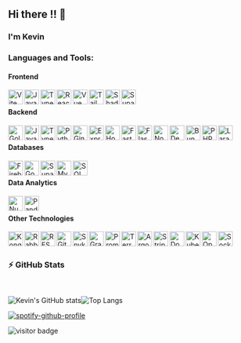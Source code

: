 ## Hi there !! 👋
### I'm Kevin 

### Languages and Tools:
#### Frontend
<a href="https://vitejs.dev/"><img align="left" alt="Vite" width="30px" src="https://upload.wikimedia.org/wikipedia/commons/f/f1/Vitejs-logo.svg" /></a>
<a href="https://developer.mozilla.org/en-US/docs/Web/JavaScript"><img align="left" alt="JavaScript" width="30px" src="https://upload.wikimedia.org/wikipedia/commons/6/6a/JavaScript-logo.png" /></a>
<a href="https://www.typescriptlang.org/"><img align="left" alt="TypeScript" width="30px" src="https://upload.wikimedia.org/wikipedia/commons/thumb/4/4c/Typescript_logo_2020.svg/1200px-Typescript_logo_2020.svg.png" /></a>
<a href="https://react.dev/"><img align="left" alt="React" width="30px" src="https://simpleskill.icons.workers.dev/svg?i=react" /></a>
<a href="https://vuejs.org/"><img align="left" alt="Vue" width="30px" src="https://simpleskill.icons.workers.dev/svg?i=vuedotjs" /></a>
<a href="https://tailwindcss.com/"><img align="left" alt="Tailwind CSS" width="30px" src="https://simpleskill.icons.workers.dev/svg?i=tailwindcss" /></a>
<a href="https://ui.shadcn.com/"><img align="left" alt="ShadCN" width="30px" src="https://simpleskill.icons.workers.dev/svg?i=shadcnui" /></a>
<a href="https://supabase.com/auth"><img align="left" alt="Supabase" width="30px" src="https://simpleskill.icons.workers.dev/svg?i=supabase" /></a>

<br />

#### Backend
<a href="https://go.dev/"><img align="left" alt="Golang" width="30px" src="https://simpleskill.icons.workers.dev/svg?i=go" /></a>
<a href="https://developer.mozilla.org/en-US/docs/Web/JavaScript"><img align="left" alt="JavaScript" width="30px" src="https://upload.wikimedia.org/wikipedia/commons/6/6a/JavaScript-logo.png" /></a>
<a href="https://www.typescriptlang.org/"><img align="left" alt="TypeScript" width="30px" src="https://upload.wikimedia.org/wikipedia/commons/thumb/4/4c/Typescript_logo_2020.svg/1200px-Typescript_logo_2020.svg.png" /></a>
<a href="https://www.python.org/"><img align="left" alt="Python" width="30px" src="https://s3.dualstack.us-east-2.amazonaws.com/pythondotorg-assets/media/community/logos/python-logo-only.png" /></a>
<a href="https://gin-gonic.com/"><img align="left" alt="Gin" width="30px" src="https://simpleskill.icons.workers.dev/svg?i=gin" /></a>
<a href="https://expressjs.com/"><img align="left" alt="ExpressJS" width="30px" src="https://simpleskill.icons.workers.dev/svg?i=express" /></a>
<a href="https://hono.dev/"><img align="left" alt="Hono" width="30px" src="https://simpleskill.icons.workers.dev/svg?i=hono" /></a>
<a href="https://fastapi.tiangolo.com/"><img align="left" alt="FastAPI" width="30px" src="https://simpleskill.icons.workers.dev/svg?i=fastapi" /></a>
<a href="https://flask.palletsprojects.com/"><img align="left" alt="Flask" width="30px" src="https://simpleskill.icons.workers.dev/svg?i=flask&theme=dark" /></a>
<a href="https://nodejs.org/"><img align="left" alt="Node.js" width="30px" src="https://simpleskill.icons.workers.dev/svg?i=node.js" /></a>
<a href="https://deno.com/"><img align="left" alt="Deno" width="30px" src="https://simpleskill.icons.workers.dev/svg?i=deno&theme=dark" /></a>
<a href="https://bun.sh/"><img align="left" alt="Bun" width="30px" src="https://simpleskill.icons.workers.dev/svg?i=bun&theme=dark" /></a>
<a href="https://www.php.net/"><img align="left" alt="PHP" width="30px" src="https://simpleskill.icons.workers.dev/svg?i=php" /></a>
<a href="https://laravel.com/"><img align="left" alt="Laravel" width="30px" src="https://simpleskill.icons.workers.dev/svg?i=laravel" /></a>

<br />

#### Databases
<a href="https://firebase.google.com/"><img align="left" alt="Firebase" width="30px" src="https://simpleskill.icons.workers.dev/svg?i=firebase" /></a>
<a href="https://cloud.google.com/storage/"><img align="left" alt="Google Cloud Storage" width="30px" src="https://simpleskill.icons.workers.dev/svg?i=googlecloud" /></a>
<a href="https://supabase.com/"><img align="left" alt="Supabase" width="30px" src="https://simpleskill.icons.workers.dev/svg?i=supabase" /></a>
<a href="https://www.mysql.com/"><img align="left" alt="MySQL" width="30px" src="https://simpleskill.icons.workers.dev/svg?i=mysql" /></a>
<a href="https://www.sql.org/"><img align="left" alt="SQL" width="30px" src="https://simpleskill.icons.workers.dev/svg?i=sql" /></a>

<br />

#### Data Analytics
<a href="https://numpy.org/"><img align="left" alt="NumPy" width="30px" src="https://simpleskill.icons.workers.dev/svg?i=numpy" /></a>
<a href="https://pandas.pydata.org/"><img align="left" alt="Pandas" width="30px" src="https://simpleskill.icons.workers.dev/svg?i=pandas" /></a>

<br />

#### Other Technologies
<a href="https://konghq.com/"><img align="left" alt="Kong API Gateway" width="30px" src="https://simpleskill.icons.workers.dev/svg?i=kong" /></a>
<a href="https://www.rabbitmq.com/"><img align="left" alt="RabbitMQ" width="30px" src="https://simpleskill.icons.workers.dev/svg?i=rabbitmq" /></a>
<a href="https://restfulapi.net/"><img align="left" alt="REST API" width="30px" src="https://keenethics.com/wp-content/uploads/2022/01/rest-api-1.svg" /></a>
<a href="https://github.com/features/actions"><img align="left" alt="GitHub Actions" width="30px" src="https://simpleskill.icons.workers.dev/svg?i=githubactions" /></a>
<a href="https://snyk.io/"><img align="left" alt="Snyk" width="30px" src="https://simpleskill.icons.workers.dev/svg?i=snyk" /></a>
<a href="https://grafana.com/"><img align="left" alt="Grafana" width="30px" src="https://simpleskill.icons.workers.dev/svg?i=grafana" /></a>
<a href="https://prometheus.io/"><img align="left" alt="Prometheus" width="30px" src="https://simpleskill.icons.workers.dev/svg?i=prometheus" /></a>
<a href="https://www.terraform.io/"><img align="left" alt="Terraform" width="30px" src="https://simpleskill.icons.workers.dev/svg?i=terraform" /></a>
<a href="https://argoproj.github.io/cd/"><img align="left" alt="ArgoCD" width="30px" src="https://simpleskill.icons.workers.dev/svg?i=argo" /></a>
<a href="https://stripe.com/"><img align="left" alt="StripeAPI" width="30px" src="https://simpleskill.icons.workers.dev/svg?i=stripe" /></a>
<a href="https://www.docker.com/"><img align="left" alt="Docker" width="30px" src="https://simpleskill.icons.workers.dev/svg?i=docker" /></a>
<a href="https://kubernetes.io/"><img align="left" alt="Kubernetes" width="30px" src="https://simpleskill.icons.workers.dev/svg?i=kubernetes" /></a>
<a href="https://openai.com/"><img align="left" alt="OpenAI" width="30px" src="https://simpleskill.icons.workers.dev/svg?i=openai" /></a>
<a href="https://socket.io/"><img align="left" alt="Socket.io" width="30px" src="https://simpleskill.icons.workers.dev/svg?i=socketdotio" /></a>

<br />
<br />



</details>


  ### :zap: GitHub Stats
  
<br>
  
  ![Kevin's GitHub stats](https://github-readme-stats.vercel.app/api?username=cktan21&show_icons=true&theme=tokyonight&line_height=20)![Top Langs](https://github-readme-stats.vercel.app/api/top-langs/?username=cktan21&show_icons=true&theme=tokyonight&layout=compact)

[![spotify-github-profile](https://spotify-github-profile.kittinanx.com/api/view?uid=3167jzzf6iudxitgspwlzbg66qje&cover_image=true&theme=default&show_offline=true&background_color=121212&interchange=true&bar_color=008000)](https://spotify-github-profile.kittinanx.com/api/view?uid=3167jzzf6iudxitgspwlzbg66qje&redirect=true)

![visitor badge](https://visitor-badge.laobi.icu/badge?page_id=cktan21.visitor-badge&left_color=black&right_color=blue&left_text=Hello%20There) 

[linkedin]: https://www.linkedin.com/in/kevin-tan-513a9b207/



<!--

[website]: https://jacktan130802.github.io/
[twitter]: https://twitter.com/jack_txj
[youtube]: https://www.youtube.com/channel/UCoCe5QvswhcKPxwAtNFU5bQ
[instagram]: https://www.instagram.com/jack.txj/

**cktan21/cktan21** is a ✨ _special_ ✨ repository because its `README.md` (this file) appears on your GitHub profile.

Here are some ideas to get you started:

- 🔭 I’m currently working on ...
- 🌱 I’m currently learning ...
- 👯 I’m looking to collaborate on ...
- 🤔 I’m looking for help with ...
- 💬 Ask me about ...
- 📫 How to reach me: ...
- 😄 Pronouns: ...
- ⚡ Fun fact: ...
-->
